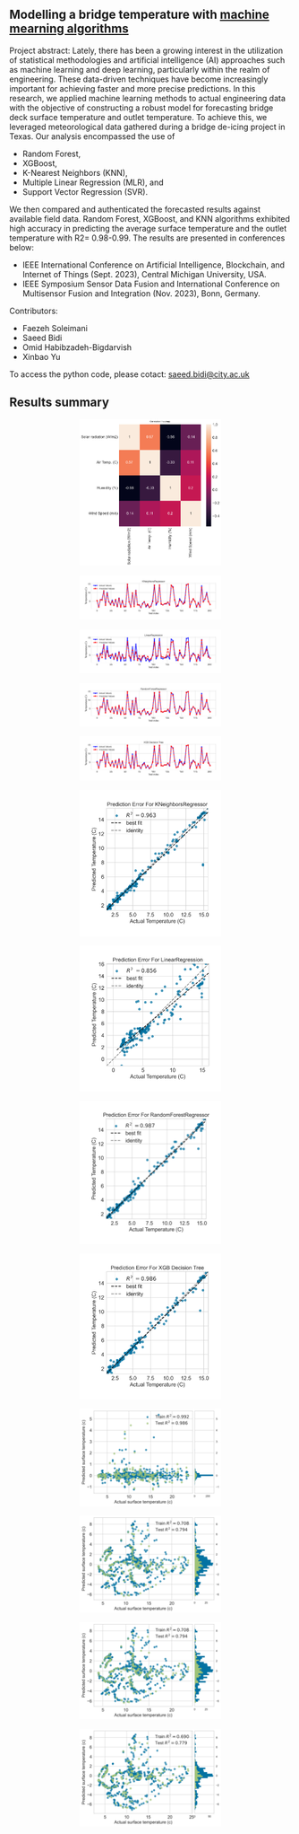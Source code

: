 ## Modelling a bridge temperature with <ins>machine mearning algorithms</ins>
Project abstract: Lately, there has been a growing interest in the utilization of statistical methodologies and artificial intelligence (AI) approaches such as machine learning and deep learning, particularly within the realm of engineering. These data-driven techniques have become increasingly important for achieving faster and more precise predictions. In this research, we applied machine learning methods to actual engineering data with the objective of constructing a robust model for forecasting bridge deck surface temperature and outlet temperature. To achieve this, we leveraged meteorological data gathered during a bridge de-icing project in Texas. Our analysis encompassed the use of
* Random Forest,
* XGBoost,
* K-Nearest Neighbors (KNN),
* Multiple Linear Regression (MLR), and
* Support Vector Regression (SVR).

We then compared and authenticated the forecasted results against available field data. Random Forest, XGBoost, and KNN algorithms exhibited high accuracy in predicting the average surface temperature and the outlet temperature with R2= 0.98-0.99. The results are presented in conferences below:
* IEEE International Conference on Artificial Intelligence, Blockchain, and Internet of Things (Sept. 2023), Central Michigan University, USA.
* IEEE Symposium Sensor Data Fusion and International Conference on Multisensor Fusion and Integration (Nov. 2023), Bonn, Germany.

Contributors:

* Faezeh Soleimani
* Saeed Bidi
* Omid Habibzadeh-Bigdarvish 
* Xinbao Yu

To access the python code, please cotact: saeed.bidi@city.ac.uk

## Results summary


<p align="center">
    <img src="CorrMat.png" alt="Image 1 Description" width="50%" height="50%">
</p>

<p align="center">
    <img src="Line with KNeighborsRegressor.png" alt="Image 1 Description" width="50%" height="50%">
</p>

<p align="center">
    <img src="Line with LinearRegression.png" alt="Image 1 Description" width="50%" height="50%">
</p>

<p align="center">
    <img src="Line with RandomForestRegressor.png" alt="Image 1 Description" width="50%" height="50%">
</p>

<p align="center">
    <img src="Line with XGB Decision Tree.png" alt="Image 1 Description" width="50%" height="50%">
</p>

<p align="center">
    <img src="PredictionError with KNeighborsRegressor.png" alt="Image 1 Description" width="50%" height="50%">
</p>

<p align="center">
    <img src="PredictionError with LinearRegression.png" alt="Image 1 Description" width="50%" height="50%">
</p>

<p align="center">
    <img src="PredictionError with RandomForestRegressor.png" alt="Image 1 Description" width="50%" height="50%">
</p>

<p align="center">
    <img src="PredictionError with XGB Decision Tree.png" alt="Image 1 Description" width="50%" height="50%">
</p>

<p align="center">
    <img src="Residuals with KNeighborsRegressor.png" alt="Image 1 Description" width="50%" height="50%">
</p>

<p align="center">
    <img src="Residuals with LinearRegression.png" alt="Image 1 Description" width="50%" height="50%">
</p>

<p align="center">
    <img src="Residuals with PolinLinearRegression.png" alt="Image 1 Description" width="50%" height="50%">
</p>

<p align="center">
    <img src="Residuals with SVR.png" alt="Image 1 Description" width="50%" height="50%">
</p>